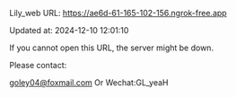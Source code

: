 Lily_web URL: https://ae6d-61-165-102-156.ngrok-free.app

Updated at: 2024-12-10 12:01:10

If you cannot open this URL, the server might be down.

Please contact: 

goley04@foxmail.com Or Wechat:GL_yeaH